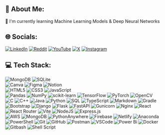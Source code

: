 ## 💫 About Me:
🚀 I'm currently learning Machine Learning Models & Deep Neural Networks
<!-- ![Next JS](https://img.shields.io/badge/Next-black?style=flat&logo=next.js&logoColor=white) -->
## 🌐 Socials:
[![LinkedIn](https://img.shields.io/badge/LinkedIn-%230077B5.svg?logo=linkedin&logoColor=white)](https://linkedin.com/in/pratheekmaran) [![Reddit](https://img.shields.io/badge/Reddit-%23FF4500.svg?logo=Reddit&logoColor=white)](https://reddit.com/user/Swimming-Explorer-28) [![YouTube](https://img.shields.io/badge/YouTube-%23FF0000.svg?logo=YouTube&logoColor=white)](https://youtube.com/@mrnpc-go3to?feature=shared) [![X](https://img.shields.io/badge/X-black.svg?logo=X&logoColor=white)](https://x.com/PratheekMani) [![Instagram](https://img.shields.io/badge/Instagram-%23E4405F.svg?logo=Instagram&logoColor=white)](https://instagram.com/pratheekmanimaran)  

## 💻 Tech Stack:
![MongoDB](https://img.shields.io/badge/MongoDB-4EA94B?style=flat&logo=mongodb&logoColor=white)
![SQLite](https://img.shields.io/badge/sqlite-%2307405e.svg?style=flat&logo=sqlite&logoColor=white) 
<br>
![Canva](https://img.shields.io/badge/Canva-%2300C4CC.svg?style=flat&logo=Canva&logoColor=white) 
![Figma](https://img.shields.io/badge/figma-%23F24E1E.svg?style=flat&logo=figma&logoColor=white) 
![Notion](https://img.shields.io/badge/Notion-%23000000.svg?style=flat&logo=notion&logoColor=white) 
<br>
![HTML5](https://img.shields.io/badge/html5-%23E34F26.svg?style=flat&logo=html5&logoColor=white) 
![CSS3](https://img.shields.io/badge/css3-%231572B6.svg?style=flat&logo=css3&logoColor=white) 
![JavaScript](https://img.shields.io/badge/javascript-%23323330.svg?style=flat&logo=javascript&logoColor=%23F7DF1E) 
<br>
![Pandas](https://img.shields.io/badge/pandas-%23150458.svg?style=flat&logo=pandas&logoColor=white) 
![NumPy](https://img.shields.io/badge/numpy-%23013243.svg?style=flat&logo=numpy&logoColor=white) 
![scikit-learn](https://img.shields.io/badge/scikit--learn-%23F7931E.svg?style=flat&logo=scikit-learn&logoColor=white) 
![TensorFlow](https://img.shields.io/badge/TensorFlow-%23FF6F00.svg?style=flat&logo=TensorFlow&logoColor=white) 
![PyTorch](https://img.shields.io/badge/PyTorch-%23EE4C2C.svg?style=flat&logo=PyTorch&logoColor=white) 
![OpenCV](https://img.shields.io/badge/opencv-%23white.svg?style=flat&logo=opencv&logoColor=white) 
<br>
![C](https://img.shields.io/badge/c-%2300599C.svg?style=flat&logo=c&logoColor=white) 
![C++](https://img.shields.io/badge/c++-%2300599C.svg?style=flat&logo=c%2B%2B&logoColor=white) 
![Java](https://img.shields.io/badge/java-%23ED8B00.svg?style=flat&logo=openjdk&logoColor=white) 
![Python](https://img.shields.io/badge/python-3670A0?style=flat&logo=python&logoColor=ffdd54) 
![SQL](https://img.shields.io/badge/SQL-00000F?style=flat&logo=sql&logoColor=white)
![TypeScript](https://img.shields.io/badge/typescript-%23007ACC.svg?style=flat&logo=typescript&logoColor=white) 
![Markdown](https://img.shields.io/badge/markdown-%23000000.svg?style=flat&logo=markdown&logoColor=white) 
![Gradle](https://img.shields.io/badge/Gradle-02303A.svg?style=flat&logo=Gradle&logoColor=white)
<br>
![Bootstrap](https://img.shields.io/badge/bootstrap-%238511FA.svg?style=flat&logo=bootstrap&logoColor=white) 
![Django](https://img.shields.io/badge/django-%23092E20.svg?style=flat&logo=django&logoColor=white) 
![Flask](https://img.shields.io/badge/flask-%23000.svg?style=flat&logo=flask&logoColor=white) 
![FastAPI](https://img.shields.io/badge/FastAPI-005571?style=flat&logo=fastapi) 
![Gunicorn](https://img.shields.io/badge/gunicorn-%298729.svg?style=flat&logo=gunicorn&logoColor=white) 
![Nginx](https://img.shields.io/badge/nginx-%23009639.svg?style=flat&logo=nginx&logoColor=white) 
![React](https://img.shields.io/badge/react-%2320232a.svg?style=flat&logo=react&logoColor=%2361DAFB) 
![React Router](https://img.shields.io/badge/React_Router-CA4245?style=flat&logo=react-router&logoColor=white) 
![Vite](https://img.shields.io/badge/vite-%23646CFF.svg?style=flat&logo=vite&logoColor=white) 
![NodeJS](https://img.shields.io/badge/node.js-6DA55F?style=flat&logo=node.js&logoColor=white) 
![Express.js](https://img.shields.io/badge/express.js-%23404d59.svg?style=flat&logo=express&logoColor=%2361DAFB) 
<br>
![AWS](https://img.shields.io/badge/Amazon_AWS-FF9900?style=flat&logo=amazonaws&logoColor=white) 
![MongoDB](https://img.shields.io/badge/MongoDB-%234ea94b.svg?style=flat&logo=mongodb&logoColor=white) 
![PythonAnywhere](https://img.shields.io/badge/pythonanywhere-%232F9FD7.svg?style=flat&logo=pythonanywhere&logoColor=151515) 
![Firebase](https://img.shields.io/badge/firebase-a08021?style=flat&logo=firebase&logoColor=ffcd34) 
![Netlify](https://img.shields.io/badge/netlify-%23000000.svg?style=flat&logo=netlify&logoColor=#00C7B7) 
![Anaconda](https://img.shields.io/badge/Anaconda-%2344A833.svg?style=flat&logo=anaconda&logoColor=white) 
![PowerShell](https://img.shields.io/badge/PowerShell-%235391FE.svg?style=flat&logo=powershell&logoColor=white) 
![Git](https://img.shields.io/badge/git-%23F05033.svg?style=flat&logo=git&logoColor=white) 
![GitHub](https://img.shields.io/badge/github-%23121011.svg?style=flat&logo=github&logoColor=white) 
![Postman](https://img.shields.io/badge/Postman-FF6C37?style=flat&logo=postman&logoColor=white)
![VSCode](https://img.shields.io/badge/VSCode-0078D4?style=flat&logo=visual%20studio%20code&logoColor=white)
![Power Bi](https://img.shields.io/badge/Power_BI-F2C811?style=flat&logo=powerbi&logoColor=black) 
![Docker](https://img.shields.io/badge/docker-%230db7ed.svg?style=flat&logo=docker&logoColor=white) 
![Gitbash](https://img.shields.io/badge/GIT%20Bash-4EAA25?style=flat&logo=GNU%20Bash&logoColor=white)
![Shell Script](https://img.shields.io/badge/shell_script-%23121011.svg?style=flat&logo=gnu-bash&logoColor=white) 
<br>
<!--
# 📊 GitHub Stats:
![](https://github-readme-stats.vercel.app/api?username=Monsterglitch&theme=tokyonight&hide_border=false&include_all_commits=true&count_private=false)<br/>
![](https://github-readme-streak-stats.herokuapp.com/?user=Monsterglitch&theme=tokyonight&hide_border=false)<br/>
![](https://github-readme-stats.vercel.app/api/top-langs/?username=Monsterglitch&theme=tokyonight&hide_border=false&include_all_commits=true&count_private=false&layout=compact)

<!-- Proudly created with GPRM ( https://gprm.itsvg.in ) -->
